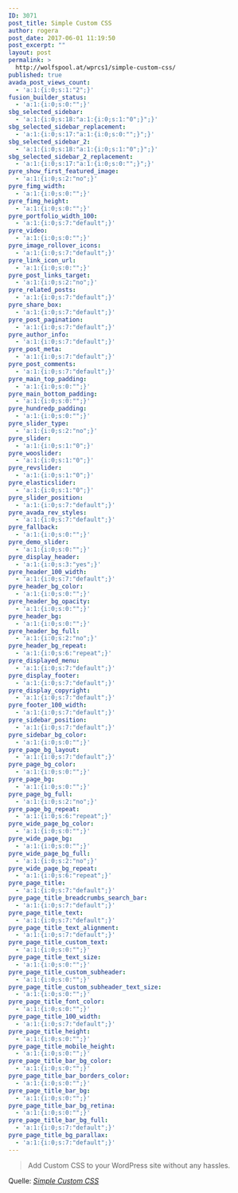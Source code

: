 ```yaml
---
ID: 3071
post_title: Simple Custom CSS
author: rogera
post_date: 2017-06-01 11:19:50
post_excerpt: ""
layout: post
permalink: >
  http://wolfspool.at/wprcs1/simple-custom-css/
published: true
avada_post_views_count:
  - 'a:1:{i:0;s:1:"2";}'
fusion_builder_status:
  - 'a:1:{i:0;s:0:"";}'
sbg_selected_sidebar:
  - 'a:1:{i:0;s:18:"a:1:{i:0;s:1:"0";}";}'
sbg_selected_sidebar_replacement:
  - 'a:1:{i:0;s:17:"a:1:{i:0;s:0:"";}";}'
sbg_selected_sidebar_2:
  - 'a:1:{i:0;s:18:"a:1:{i:0;s:1:"0";}";}'
sbg_selected_sidebar_2_replacement:
  - 'a:1:{i:0;s:17:"a:1:{i:0;s:0:"";}";}'
pyre_show_first_featured_image:
  - 'a:1:{i:0;s:2:"no";}'
pyre_fimg_width:
  - 'a:1:{i:0;s:0:"";}'
pyre_fimg_height:
  - 'a:1:{i:0;s:0:"";}'
pyre_portfolio_width_100:
  - 'a:1:{i:0;s:7:"default";}'
pyre_video:
  - 'a:1:{i:0;s:0:"";}'
pyre_image_rollover_icons:
  - 'a:1:{i:0;s:7:"default";}'
pyre_link_icon_url:
  - 'a:1:{i:0;s:0:"";}'
pyre_post_links_target:
  - 'a:1:{i:0;s:2:"no";}'
pyre_related_posts:
  - 'a:1:{i:0;s:7:"default";}'
pyre_share_box:
  - 'a:1:{i:0;s:7:"default";}'
pyre_post_pagination:
  - 'a:1:{i:0;s:7:"default";}'
pyre_author_info:
  - 'a:1:{i:0;s:7:"default";}'
pyre_post_meta:
  - 'a:1:{i:0;s:7:"default";}'
pyre_post_comments:
  - 'a:1:{i:0;s:7:"default";}'
pyre_main_top_padding:
  - 'a:1:{i:0;s:0:"";}'
pyre_main_bottom_padding:
  - 'a:1:{i:0;s:0:"";}'
pyre_hundredp_padding:
  - 'a:1:{i:0;s:0:"";}'
pyre_slider_type:
  - 'a:1:{i:0;s:2:"no";}'
pyre_slider:
  - 'a:1:{i:0;s:1:"0";}'
pyre_wooslider:
  - 'a:1:{i:0;s:1:"0";}'
pyre_revslider:
  - 'a:1:{i:0;s:1:"0";}'
pyre_elasticslider:
  - 'a:1:{i:0;s:1:"0";}'
pyre_slider_position:
  - 'a:1:{i:0;s:7:"default";}'
pyre_avada_rev_styles:
  - 'a:1:{i:0;s:7:"default";}'
pyre_fallback:
  - 'a:1:{i:0;s:0:"";}'
pyre_demo_slider:
  - 'a:1:{i:0;s:0:"";}'
pyre_display_header:
  - 'a:1:{i:0;s:3:"yes";}'
pyre_header_100_width:
  - 'a:1:{i:0;s:7:"default";}'
pyre_header_bg_color:
  - 'a:1:{i:0;s:0:"";}'
pyre_header_bg_opacity:
  - 'a:1:{i:0;s:0:"";}'
pyre_header_bg:
  - 'a:1:{i:0;s:0:"";}'
pyre_header_bg_full:
  - 'a:1:{i:0;s:2:"no";}'
pyre_header_bg_repeat:
  - 'a:1:{i:0;s:6:"repeat";}'
pyre_displayed_menu:
  - 'a:1:{i:0;s:7:"default";}'
pyre_display_footer:
  - 'a:1:{i:0;s:7:"default";}'
pyre_display_copyright:
  - 'a:1:{i:0;s:7:"default";}'
pyre_footer_100_width:
  - 'a:1:{i:0;s:7:"default";}'
pyre_sidebar_position:
  - 'a:1:{i:0;s:7:"default";}'
pyre_sidebar_bg_color:
  - 'a:1:{i:0;s:0:"";}'
pyre_page_bg_layout:
  - 'a:1:{i:0;s:7:"default";}'
pyre_page_bg_color:
  - 'a:1:{i:0;s:0:"";}'
pyre_page_bg:
  - 'a:1:{i:0;s:0:"";}'
pyre_page_bg_full:
  - 'a:1:{i:0;s:2:"no";}'
pyre_page_bg_repeat:
  - 'a:1:{i:0;s:6:"repeat";}'
pyre_wide_page_bg_color:
  - 'a:1:{i:0;s:0:"";}'
pyre_wide_page_bg:
  - 'a:1:{i:0;s:0:"";}'
pyre_wide_page_bg_full:
  - 'a:1:{i:0;s:2:"no";}'
pyre_wide_page_bg_repeat:
  - 'a:1:{i:0;s:6:"repeat";}'
pyre_page_title:
  - 'a:1:{i:0;s:7:"default";}'
pyre_page_title_breadcrumbs_search_bar:
  - 'a:1:{i:0;s:7:"default";}'
pyre_page_title_text:
  - 'a:1:{i:0;s:7:"default";}'
pyre_page_title_text_alignment:
  - 'a:1:{i:0;s:7:"default";}'
pyre_page_title_custom_text:
  - 'a:1:{i:0;s:0:"";}'
pyre_page_title_text_size:
  - 'a:1:{i:0;s:0:"";}'
pyre_page_title_custom_subheader:
  - 'a:1:{i:0;s:0:"";}'
pyre_page_title_custom_subheader_text_size:
  - 'a:1:{i:0;s:0:"";}'
pyre_page_title_font_color:
  - 'a:1:{i:0;s:0:"";}'
pyre_page_title_100_width:
  - 'a:1:{i:0;s:7:"default";}'
pyre_page_title_height:
  - 'a:1:{i:0;s:0:"";}'
pyre_page_title_mobile_height:
  - 'a:1:{i:0;s:0:"";}'
pyre_page_title_bar_bg_color:
  - 'a:1:{i:0;s:0:"";}'
pyre_page_title_bar_borders_color:
  - 'a:1:{i:0;s:0:"";}'
pyre_page_title_bar_bg:
  - 'a:1:{i:0;s:0:"";}'
pyre_page_title_bar_bg_retina:
  - 'a:1:{i:0;s:0:"";}'
pyre_page_title_bar_bg_full:
  - 'a:1:{i:0;s:7:"default";}'
pyre_page_title_bg_parallax:
  - 'a:1:{i:0;s:7:"default";}'
---
```

<blockquote>Add Custom CSS to your WordPress site without any hassles.</blockquote>
Quelle: <em><a href="https://wordpress.org/plugins/simple-custom-css/">Simple Custom CSS</a></em>
